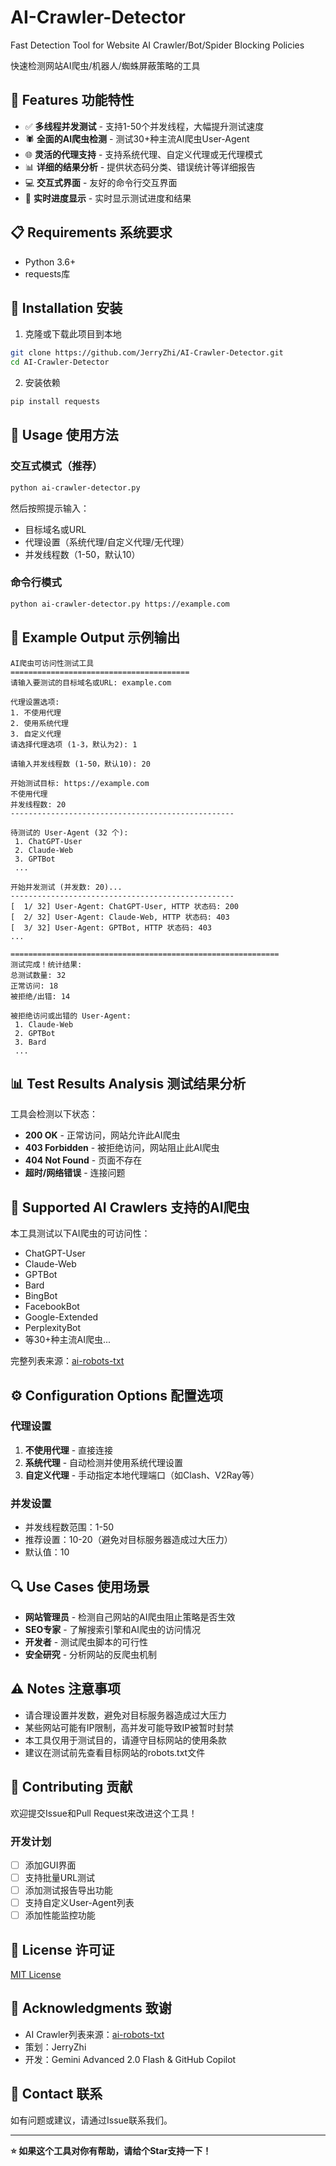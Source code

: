 # AI-Crawler-Detector

Fast Detection Tool for Website AI Crawler/Bot/Spider Blocking Policies

快速检测网站AI爬虫/机器人/蜘蛛屏蔽策略的工具

## 🌟 Features 功能特性

- ✅ **多线程并发测试** - 支持1-50个并发线程，大幅提升测试速度
- 🕷️ **全面的AI爬虫检测** - 测试30+种主流AI爬虫User-Agent
- 🌐 **灵活的代理支持** - 支持系统代理、自定义代理或无代理模式
- 📊 **详细的结果分析** - 提供状态码分类、错误统计等详细报告
- 💻 **交互式界面** - 友好的命令行交互界面
- 🔄 **实时进度显示** - 实时显示测试进度和结果

## 📋 Requirements 系统要求

- Python 3.6+
- requests库

## 🚀 Installation 安装

1. 克隆或下载此项目到本地
```bash
git clone https://github.com/JerryZhi/AI-Crawler-Detector.git
cd AI-Crawler-Detector
```

2. 安装依赖
```bash
pip install requests
```

## 📖 Usage 使用方法

### 交互式模式（推荐）
```bash
python ai-crawler-detector.py
```

然后按照提示输入：
- 目标域名或URL
- 代理设置（系统代理/自定义代理/无代理）
- 并发线程数（1-50，默认10）

### 命令行模式
```bash
python ai-crawler-detector.py https://example.com
```

## 🎯 Example Output 示例输出

```
AI爬虫可访问性测试工具
========================================
请输入要测试的目标域名或URL: example.com

代理设置选项:
1. 不使用代理
2. 使用系统代理
3. 自定义代理
请选择代理选项 (1-3，默认为2): 1

请输入并发线程数 (1-50，默认10): 20

开始测试目标: https://example.com
不使用代理
并发线程数: 20
--------------------------------------------------

待测试的 User-Agent (32 个):
 1. ChatGPT-User
 2. Claude-Web
 3. GPTBot
 ...

开始并发测试 (并发数: 20)...
--------------------------------------------------
[  1/ 32] User-Agent: ChatGPT-User, HTTP 状态码: 200
[  2/ 32] User-Agent: Claude-Web, HTTP 状态码: 403
[  3/ 32] User-Agent: GPTBot, HTTP 状态码: 403
...

============================================================
测试完成！统计结果:
总测试数量: 32
正常访问: 18
被拒绝/出错: 14

被拒绝访问或出错的 User-Agent:
 1. Claude-Web
 2. GPTBot
 3. Bard
 ...
```

## 📊 Test Results Analysis 测试结果分析

工具会检测以下状态：
- **200 OK** - 正常访问，网站允许此AI爬虫
- **403 Forbidden** - 被拒绝访问，网站阻止此AI爬虫
- **404 Not Found** - 页面不存在
- **超时/网络错误** - 连接问题

## 🤖 Supported AI Crawlers 支持的AI爬虫

本工具测试以下AI爬虫的可访问性：
- ChatGPT-User
- Claude-Web
- GPTBot
- Bard
- BingBot
- FacebookBot
- Google-Extended
- PerplexityBot
- 等30+种主流AI爬虫...

完整列表来源：[ai-robots-txt](https://github.com/ai-robots-txt/ai.robots.txt)

## ⚙️ Configuration Options 配置选项

### 代理设置
1. **不使用代理** - 直接连接
2. **系统代理** - 自动检测并使用系统代理设置
3. **自定义代理** - 手动指定本地代理端口（如Clash、V2Ray等）

### 并发设置
- 并发线程数范围：1-50
- 推荐设置：10-20（避免对目标服务器造成过大压力）
- 默认值：10

## 🔍 Use Cases 使用场景

- **网站管理员** - 检测自己网站的AI爬虫阻止策略是否生效
- **SEO专家** - 了解搜索引擎和AI爬虫的访问情况
- **开发者** - 测试爬虫脚本的可行性
- **安全研究** - 分析网站的反爬虫机制

## ⚠️ Notes 注意事项

- 请合理设置并发数，避免对目标服务器造成过大压力
- 某些网站可能有IP限制，高并发可能导致IP被暂时封禁
- 本工具仅用于测试目的，请遵守目标网站的使用条款
- 建议在测试前先查看目标网站的robots.txt文件

## 🤝 Contributing 贡献

欢迎提交Issue和Pull Request来改进这个工具！

### 开发计划
- [ ] 添加GUI界面
- [ ] 支持批量URL测试
- [ ] 添加测试报告导出功能
- [ ] 支持自定义User-Agent列表
- [ ] 添加性能监控功能

## 📄 License 许可证

[MIT License](LICENSE)

## 🙏 Acknowledgments 致谢

- AI Crawler列表来源：[ai-robots-txt](https://github.com/ai-robots-txt/ai.robots.txt)
- 策划：JerryZhi
- 开发：Gemini Advanced 2.0 Flash & GitHub Copilot

## 📧 Contact 联系

如有问题或建议，请通过Issue联系我们。

---

**⭐ 如果这个工具对你有帮助，请给个Star支持一下！**


